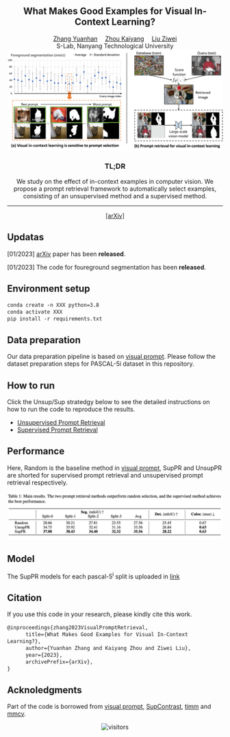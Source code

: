 <div align="center">

<h2>What Makes Good Examples for Visual In-Context Learning?</h2>

<div>
    <a href='https://zhangyuanhan-ai.github.io/' target='_blank'>Zhang Yuanhan</a>&emsp;
    <a href='https://kaiyangzhou.github.io/' target='_blank'>Zhou Kaiyang</a>&emsp;
    <a href='https://liuziwei7.github.io/' target='_blank'>Liu Ziwei</a>
</div>
<div>
    S-Lab, Nanyang Technological University
</div>


<img src="figures/motivation.png">

<h3>TL;DR</h3>
    
We study on the effect of in-context examples in computer vision. We propose a prompt retrieval framework to automatically select examples, consisting of an unsupervised method and a supervised method.

---

<p align="center">
  <a href="https://arxiv.org/abs/2206.04673" target='_blank'>[arXiv]</a>
</p>

</div>



## Updatas
[01/2023] [arXiv](https://arxiv.org/abs/2206.04673) paper has been **released**.

[01/2023] The code for foureground segmentation has been **released**.

## Environment setup
```
conda create -n XXX python=3.8
conda activate XXX
pip install -r requirements.txt
```

## Data preparation

Our data preparation pipeline is based on [visual prompt](https://github.com/amirbar/visual_prompting). Please follow the dataset preparation steps for PASCAL-5i dataset in this repository.

## How to run
Click the Unsup/Sup stratedgy below to see the detailed instructions on how to run the code to reproduce the results. 

* [Unsupervised Prompt Retrieval](UnsupPR.md)
* [Supervised Prompt Retrieval](SupPR.md)


## Performance
Here, Random is the baseline method in [visual prompt](https://github.com/amirbar/visual_prompting), SupPR and UnsupPR are shorted for supervised prompt retrieval and unsupervised prompt retrieval respectively.

![fig1](figures/result.jpg)


## Model
The SupPR models for each pascal-5<sup>i</sup> split is uploaded in [link](https://entuedu-my.sharepoint.com/:f:/g/personal/yuanhan002_e_ntu_edu_sg/EoUMjMA6FcFFtJPzW9Stm5ABOZvUJ0YyaJvtP9IDI_rk4Q?e=eL62Y6)


## Citation
If you use this code in your research, please kindly cite this work.
```
@inproceedings{zhang2023VisualPromptRetrieval,
      title={What Makes Good Examples for Visual In-Context Learning?}, 
      author={Yuanhan Zhang and Kaiyang Zhou and Ziwei Liu},
      year={2023},
      archivePrefix={arXiv},
}
```

## Acknoledgments
Part of the code is borrowed from [visual prompt](https://github.com/amirbar/visual_prompting), [SupContrast](https://github.com/HobbitLong/SupContrast), [timm](https://github.com/rwightman/pytorch-image-models) and [mmcv](https://github.com/open-mmlab/mmcv).

<div align="center">

![visitors](https://visitor-badge.glitch.me/badge?page_id=ZhangYuanhan-AI.visual_prompt_retrieval&left_color=green&right_color=red)

</div>

